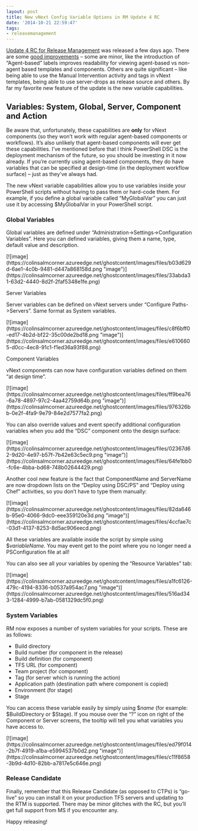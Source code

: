 ```yaml
---
layout: post
title: New vNext Config Variable Options in RM Update 4 RC
date: '2014-10-21 22:59:47'
tags:
- releasemanagement
---
```


[Update 4 RC for Release Management](http://www.microsoft.com/en-us/download/details.aspx?id=44555&WT.mc_id=rss_alldownloads_all) was released a few days ago. There are some [good improvements](http://support.microsoft.com/kb/2994375) – some are minor, like the introduction of “Agent-based” labels improves readability for viewing agent-based vs non-agent based templates and components. Others are quite significant – like being able to use the Manual Intervention activity and tags in vNext templates, being able to use server-drops as release source and others. By far my favorite new feature of the update is the new variable capabilities.

## Variables: System, Global, Server, Component and Action

Be aware that, unfortunately, these capabilities are **only** for vNext components (so they won’t work with regular agent-based components or workflows). It’s also unlikely that agent-based components will ever get these capabilities. I’ve mentioned before that I think PowerShell DSC is the deployment mechanism of the future, so you should be investing in it now already. If you’re currently using agent-based components, they do have variables that can be specified at design-time (in the deployment workflow surface) – just as they’ve always had.

The new vNext variable capabilities allow you to use variables inside your PowerShell scripts without having to pass them or hard-code them. For example, if you define a global variable called “MyGlobalVar” you can just use it by accessing $MyGlobalVar in your PowerShell script.

### Global Variables

Global variables are defined under “Administration-\>Settings-\>Configuration Variables”. Here you can defined variables, giving them a name, type, default value and description.

<!--kg-card-begin: html-->[![image](https://colinsalmcorner.azureedge.net/ghostcontent/images/files/b03d629d-6ae1-4c0b-9481-d447a868158d.png "image")](https://colinsalmcorner.azureedge.net/ghostcontent/images/files/33abda31-63d2-4440-8d2f-2faf5348e1fe.png)<!--kg-card-end: html-->

Server Variables

Server variables can be defined on vNext servers under “Configure Paths-\>Servers”. Same format as System variables.

<!--kg-card-begin: html-->[![image](https://colinsalmcorner.azureedge.net/ghostcontent/images/files/c8f6bff0-ed17-4b2d-bf22-35c00de2bd18.png "image")](https://colinsalmcorner.azureedge.net/ghostcontent/images/files/e6106605-d0cc-4ec8-91c1-f1ed36a93f88.png)<!--kg-card-end: html-->

Component Variables

vNext components can now have configuration variables defined on them “at design time”.

<!--kg-card-begin: html-->[![image](https://colinsalmcorner.azureedge.net/ghostcontent/images/files/ff9bea76-6a78-4897-97c2-4aa42759d64b.png "image")](https://colinsalmcorner.azureedge.net/ghostcontent/images/files/976326bb-0e2f-4fa9-9e79-84e2d7577fa2.png)<!--kg-card-end: html-->

You can also override values and event specify additional configuration variables when you add the “DSC” component onto the design surface:

<!--kg-card-begin: html-->[![image](https://colinsalmcorner.azureedge.net/ghostcontent/images/files/02367d62-9d20-4e97-b57f-7b42e63c5ec9.png "image")](https://colinsalmcorner.azureedge.net/ghostcontent/images/files/64fe1bb0-fc6e-4bba-bd68-748b02644429.png)<!--kg-card-end: html-->

Another cool new feature is the fact that ComponentName and ServerName are now dropdown lists on the “Deploy using DSC/PS” and “Deploy using Chef” activities, so you don’t have to type them manually:

<!--kg-card-begin: html-->[![image](https://colinsalmcorner.azureedge.net/ghostcontent/images/files/82da646b-95e0-4066-9dc0-eee359120e3d.png "image")](https://colinsalmcorner.azureedge.net/ghostcontent/images/files/4ccfae7c-03d1-4137-8253-8d5ac906eecd.png)<!--kg-card-end: html-->

All these variables are available inside the script by simple using $_variableName._ You may event get to the point where you no longer need a PSConfiguration file at all!

You can also see all your variables by opening the “Resource Variables” tab:

<!--kg-card-begin: html-->[![image](https://colinsalmcorner.azureedge.net/ghostcontent/images/files/a1fc6126-479c-4194-8336-b0537a954ac7.png "image")](https://colinsalmcorner.azureedge.net/ghostcontent/images/files/516ad343-1284-4999-b7ab-0581329dc5f0.png)<!--kg-card-end: html-->
### System Variables

RM now exposes a number of system variables for your scripts. These are as follows:

- Build directory
- Build number (for component in the release)
- Build definition (for component)
- TFS URL (for component)
- Team project (for component)
- Tag (for server which is running the action)
- Application path (destination path where component is copied)
- Environment (for stage)
- Stage

You can access these variable easily by simply using $_name_ (for example: $BuildDirectory or $Stage). If you mouse over the “?” icon on right of the Component or Server screens, the tooltip will tell you what variables you have access to.

<!--kg-card-begin: html-->[![image](https://colinsalmcorner.azureedge.net/ghostcontent/images/files/ed79f014-2b7f-4919-a1ba-e5994537b0d2.png "image")](https://colinsalmcorner.azureedge.net/ghostcontent/images/files/c11f8658-3b9d-4d10-82bb-a7817e5c646e.png)<!--kg-card-end: html-->
### Release Candidate

Finally, remember that this Release Candidate (as opposed to CTPs) is “go-live” so you can install it on your production TFS servers and updating to the RTM is supported. There may be minor glitches with the RC, but you’ll get full support from MS if you encounter any.

Happy releasing!

